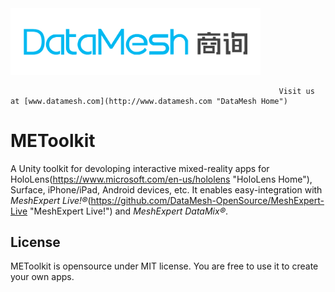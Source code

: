 <img src="https://github.com/DataMesh-OpenSource/MeshExpert-Live/blob/master/resources/datamesh.png" width="400">

                                                                Visit us at [www.datamesh.com](http://www.datamesh.com "DataMesh Home")

# METoolkit

A Unity toolkit for devoloping interactive mixed-reality apps for HoloLens(https://www.microsoft.com/en-us/hololens "HoloLens Home"), Surface, iPhone/iPad, Android devices, etc. It enables easy-integration with *MeshExpert Live!&reg;*(https://github.com/DataMesh-OpenSource/MeshExpert-Live "MeshExpert Live!") and *MeshExpert DataMix&reg;*.


## License

METoolkit is opensource under MIT license. You are free to use it to create your own apps.
